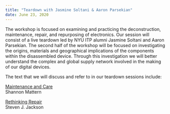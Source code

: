 ```yaml
---
title: "Teardown with Jasmine Soltani & Aaron Parsekian"
date: June 23, 2020
---
```


The workshop is focused on examining and practicing the deconstruction, maintenance, repair, and repurposing of electronics. Our session will consist of a live teardown led by NYU ITP alumni Jasmine Soltani and Aaron Parsekian. The second half of the workshop will be focused on investigating the origins, materials and geographical implications of the components within the disassembled device. Through this investigation we will better understand the complex and global supply network involved in the making of our digital devices.

The text that we will discuss and refer to in our teardown sessions include:

[Maintenance and Care](https://placesjournal.org/article/maintenance-and-care)  
Shannon Mattern

[Rethinking Repair](https://sjackson.infosci.cornell.edu/RethinkingRepairPROOFS%28reduced%29Aug2013.pdf)  
Steven J. Jackson
